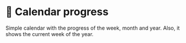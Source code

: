 # 📅 Calendar progress

Simple calendar with the progress of the week, month and year. Also, it shows the current week of the year.
